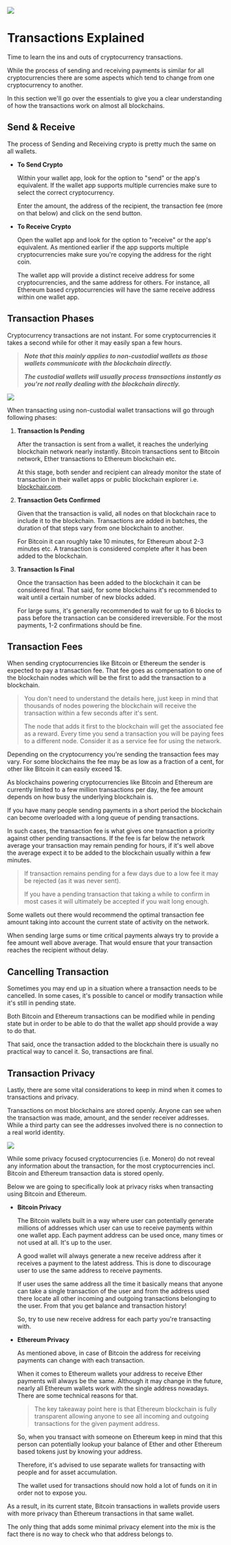 ![](https://raw.githubusercontent.com/horizontalsystems/blockchain-crypto-guides/master/fundamentals/images/08-main-l.png)

# Transactions Explained

Time to learn the ins and outs of cryptocurrency transactions.

While the process of sending and receiving payments is similar for all cryptocurrencies there are some aspects which tend to change from one cryptocurrency to another. 

In this section we'll go over the essentials to give you a clear understanding of how the transactions work on almost all blockchains.

## Send & Receive

The process of Sending and Receiving crypto is pretty much the same on all wallets.

- **To Send Crypto**
    
    Within your wallet app, look for the option to "send" or the app's equivalent. If the wallet app supports multiple currencies make sure to select the correct cryptocurrency.
    
    Enter the amount, the address of the recipient, the transaction fee (more on that below) and click on the send button.
    
- **To Receive Crypto**

    Open the wallet app and look for the option to "receive" or the app's equivalent. As mentioned earlier if the app supports multiple cryptocurrencies make sure you're copying the address for the right coin.
    
    The wallet app will provide a distinct receive address for some cryptocurrencies, and the same address for others. For instance, all Ethereum based cryptocurrencies will have the same receive address within one wallet app.

## Transaction Phases

Cryptocurrency transactions are not instant. For some cryptocurrencies it takes a second while for other it may easily span a few hours.

> _**Note that this mainly applies to non-custodial wallets as those wallets communicate with the blockchain directly.**_
>
> _**The custodial wallets will usually process transactions instantly as you're not really dealing with the blockchain directly.**_

![](https://raw.githubusercontent.com/horizontalsystems/blockchain-crypto-guides/master/fundamentals/images/08-02-l.png)

When transacting using non-custodial wallet transactions will go through following phases:

1. **Transaction Is Pending**

    After the transaction is sent from a wallet, it reaches the underlying blockchain network nearly instantly. Bitcoin transactions sent to Bitcoin network, Ether transactions to Ethereum blockchain etc.
    
    At this stage, both sender and recipient can already monitor the state of transaction in their wallet apps or public blockchain explorer i.e. [blockchair.com](https://blockchair.com).

2. **Transaction Gets Confirmed**

    Given that the transaction is valid, all nodes on that blockchain race to include it to the blockchain. Transactions are added in batches, the duration of that steps vary from one blockchain to another. 
    
    For Bitcoin it can roughly take 10 minutes, for Ethereum about 2-3 minutes etc. A transaction is considered complete after it has been added to the blockchain.

3. **Transaction Is Final**

    Once the transaction has been added to the blockchain it can be considered final. That said, for some blockchains it's recommended to wait until a certain number of new blocks added. 
    
    For large sums, it's generally recommended to wait for up to 6 blocks to pass before the transaction can be considered irreversible. For the most payments, 1-2 confirmations should be fine.

## Transaction Fees

When sending cryptocurrencies like Bitcoin or Ethereum the sender is expected to pay a transaction fee. That fee goes as compensation to one of the blockchain nodes which will be the first to add the transaction to a blockchain.

> You don't need to understand the details here, just keep in mind that thousands of nodes powering the blockchain will receive the transaction within a few seconds after it's sent. 
>
> The node that adds it first to the blockchain will get the associated fee as a reward. Every time you send a transaction you will be paying fees to a different node. Consider it as a service fee for using the network.

Depending on the cryptocurrency you're sending the transaction fees may vary. For some blockchains the fee may be as low as a fraction of a cent, for other like Bitcoin it can easily exceed 1$.

As blockchains powering cryptocurrencies like Bitcoin and Ethereum are currently limited to a few million transactions per day, the fee amount depends on how busy the underlying blockchain is. 

If you have many people sending payments in a short period the blockchain can become overloaded with a long queue of pending transactions. 

In such cases, the transaction fee is what gives one transaction a priority against other pending transactions. If the fee is far below the network average your transaction may remain pending for hours, if it's well above the average expect it to be added to the blockchain usually within a few minutes.

> If transaction remains pending for a few days due to a low fee it may be rejected (as it was never sent).
>
> If you have a pending transaction that taking a while to confirm in most cases it will ultimately be accepted if you wait long enough.

Some wallets out there would recommend the optimal transaction fee amount taking into account the current state of activity on the network.

When sending large sums or time critical payments always try to provide a fee amount well above average. That would ensure that your transaction reaches the recipient without delay.

## Cancelling Transaction

Sometimes you may end up in a situation where a transaction needs to be cancelled. In some cases, it's possible to cancel or modify transaction while it's still in pending state. 

Both Bitcoin and Ethereum transactions can be modified while in pending state but in order to be able to do that the wallet app should provide a way to do that.

That said, once the transaction added to the blockchain there is usually no practical way to cancel it. So, transactions are final.

## Transaction Privacy

Lastly, there are some vital considerations to keep in mind when it comes to transactions and privacy.

Transactions on most blockchains are stored openly. Anyone can see when the transaction was made, amount, and the sender receiver addresses. While a third party can see the addresses involved there is no connection to a real world identity.

![](https://raw.githubusercontent.com/horizontalsystems/blockchain-crypto-guides/master/fundamentals/images/08-03-l.png)

While some privacy focused cryptocurrencies (i.e. Monero) do not reveal any information about the transaction, for the most cryptocurrencies incl. Bitcoin and Ethereum transaction data is stored openly.

Below we are going to specifically look at privacy risks when transacting using Bitcoin and Ethereum.

- **Bitcoin Privacy**

    The Bitcoin wallets built in a way where user can potentially generate millions of addresses which user can use to receive payments within one wallet app. Each payment address can be used once, many times or not used at all. It's up to the user. 
    
    A good wallet will always generate a new receive address after it receives a payment to the latest address. This is done to discourage user to use the same address to receive payments. 
    
    If user uses the same address all the time it basically means that anyone can take a single transaction of the user and from the address used there locate all other incoming and outgoing transactions belonging to the user. From that you get balance and transaction history!
    
    So, try to use new receive address for each party you're transacting with.

- **Ethereum Privacy**

    As mentioned above, in case of Bitcoin the address for receiving payments can change with each transaction.

    When it comes to Ethereum wallets your address to receive Ether payments will always be the same. Although it may change in the future, nearly all Ethereum wallets work with the single address nowadays. There are some technical reasons for that.
    
    > The key takeaway point here is that Ethereum blockchain is fully transparent allowing anyone to see all incoming and outgoing transactions for the given payment address. 
    
    So, when you transact with someone on Ethereum keep in mind that this person can potentially lookup your balance of Ether and other Ethereum based tokens just by knowing your address.
    
    Therefore, it's advised to use separate wallets for transacting with people and for asset accumulation. 
    
    The wallet used for transactions should now hold a lot of funds on it in order not to expose you.
    
As a result, in its current state, Bitcoin transactions in wallets provide users with more privacy than Ethereum transactions in that same wallet. 

The only thing that adds some minimal privacy element into the mix is the fact there is no way to check who that address belongs to.